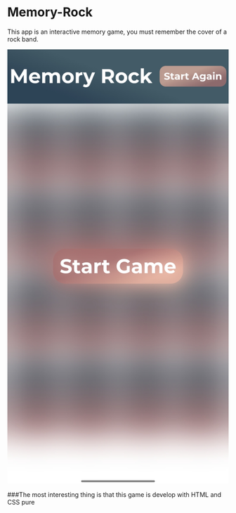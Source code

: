 # Memory-Rock
This app is an interactive memory game, you must remember the cover of a rock band.


![](assets/screenshot.png)

###The most interesting thing is that this game is develop with HTML and CSS pure


